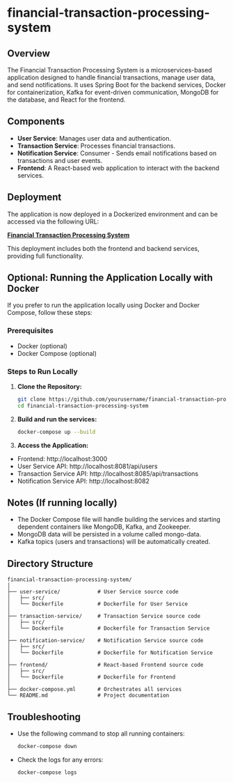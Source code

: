 # financial-transaction-processing-system

## Overview
The Financial Transaction Processing System is a microservices-based application designed to handle financial transactions, manage user data, and send notifications. It uses Spring Boot for the backend services, Docker for containerization, Kafka for event-driven communication, MongoDB for the database, and React for the frontend.

## Components
- **User Service**: Manages user data and authentication.
- **Transaction Service**: Processes financial transactions.
- **Notification Service**: Consumer - Sends email notifications based on transactions and user events.
- **Frontend**: A React-based web application to interact with the backend services.

## Deployment

The application is now deployed in a Dockerized environment and can be accessed via the following URL:


**[Financial Transaction Processing System](https://streamlinepay.up.railway.app/)**

This deployment includes both the frontend and backend services, providing full functionality.


## Optional: Running the Application Locally with Docker

If you prefer to run the application locally using Docker and Docker Compose, follow these steps:

### Prerequisites
- Docker (optional)
- Docker Compose (optional)

### Steps to Run Locally

1. **Clone the Repository:**
   ```bash
   git clone https://github.com/yourusername/financial-transaction-processing-system.git
   cd financial-transaction-processing-system

2. **Build and run the services:**
   ```bash
   docker-compose up --build

3. **Access the Application:**
- Frontend: http://localhost:3000
- User Service API: http://localhost:8081/api/users
- Transaction Service API: http://localhost:8085/api/transactions
- Notification Service API: http://localhost:8082

## Notes (If running locally)

- The Docker Compose file will handle building the services and starting dependent containers like MongoDB, Kafka, and Zookeeper.
- MongoDB data will be persisted in a volume called mongo-data.
- Kafka topics (users and transactions) will be automatically created.

## Directory Structure
   ```text
   financial-transaction-processing-system/
   │
   ├── user-service/            # User Service source code
   │   ├── src/
   │   └── Dockerfile           # Dockerfile for User Service
   │
   ├── transaction-service/     # Transaction Service source code
   │   ├── src/
   │   └── Dockerfile           # Dockerfile for Transaction Service
   │
   ├── notification-service/    # Notification Service source code
   │   ├── src/
   │   └── Dockerfile           # Dockerfile for Notification Service
   │
   ├── frontend/                # React-based Frontend source code
   │   ├── src/
   │   └── Dockerfile           # Dockerfile for Frontend
   │
   ├── docker-compose.yml       # Orchestrates all services
   └── README.md                # Project documentation
   ```

## Troubleshooting

- Use the following command to stop all running containers:
   ```bash
   docker-compose down

- Check the logs for any errors:
   ```bash
   docker-compose logs

